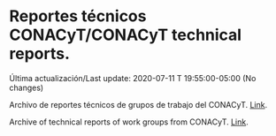 # Reportes técnicos CONACyT/CONACyT technical reports.

Última actualización/Last update: 2020-07-11 T 19:55:00-05:00 (No changes)

Archivo de reportes técnicos de grupos de trabajo del CONACyT. [Link](https://coronavirus.conacyt.mx/productos/index.html).

Archive of technical reports of work groups from CONACyT. [Link](https://coronavirus.conacyt.mx/productos/index.html).
